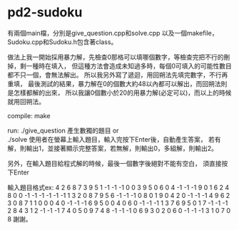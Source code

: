 # pd2-sudoku
有兩個main檔，分別是give_question.cpp和solve.cpp
以及一個makefile，
Sudoku.cpp和Sudoku.h包含著class。

做法上我一開始採用暴力解，先檢查0那格可以填哪個數字，等檢查完把不行的刪掉，剩一種時在填入，
但這種方法會造成未知過多時，每個0可填入的可能性數目都不只一個，會無法解出。
所以我另外寫了遞迴，用回朔法先填完數字，不行再重填，
最後測試的結果，暴力解在0的個數大約48以內都可以解出，而回朔法則是怎樣都解的出來，
所以我讓0個數小於20的用暴力解(必定可以)，而以上的時候就用回朔法。

compile:
make

run:
./give_question 產生數獨的題目
or  
./solve  使用者在螢幕上輸入題目，輸入完按下Enter後，自動產生答案，
若有解，則輸出1，並接著顯示完整答案，若無解，則輸出0，多組解，則輸出2。

另外，在輸入題目給程式解的時候，最後一個數字後絕對不能有空白，
須直接按下Enter

輸入題目格式ex:
4 2 6 8 7 3 9 5 1 -1 -1 -1
0 0 3 9 5 0 6 0 4 -1 -1 -1
9 0 1 6 2 4 8 0 0 -1 -1 -1
-1 -1 -1 1 3 2 0 8 7 9 5 6
-1 -1 -1 0 8 0 1 9 0 4 2 0
-1 -1 -1 4 9 6 2 3 0 8 7 1
1 0 0 0 4 0 -1 -1 -1 6 9 5
0 0 4 0 6 0 -1 -1 -1 1 3 7
6 9 5 0 1 7 -1 -1 -1 2 8 4
3 1 2 -1 -1 -1 7 4 0 5 0 9
7 4 8 -1 -1 -1 0 6 9 3 0 2
0 6 0 -1 -1 -1 3 1 0 7 0 8
謝謝。
